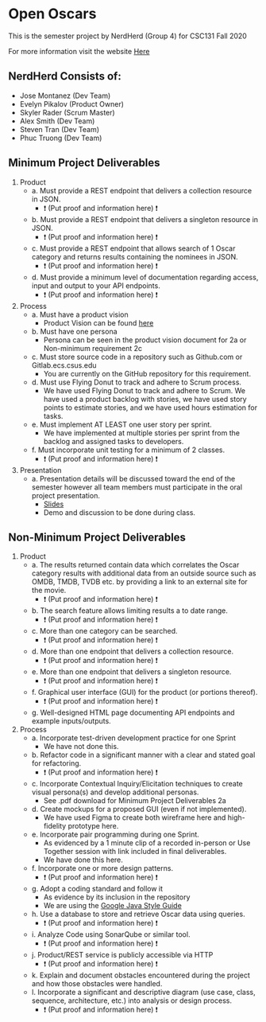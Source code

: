 # Open Oscars
This is the semester project by NerdHerd (Group 4) for CSC131 Fall 2020

For more information visit the website [Here](https://j-montanez.github.io/CSC131_NerdHerd/)

## NerdHerd Consists of:
- Jose Montanez (Dev Team)
- Evelyn Pikalov (Product Owner)
- Skyler Rader (Scrum Master)
- Alex Smith (Dev Team)
- Steven Tran (Dev Team)
- Phuc Truong (Dev Team)

## Minimum Project Deliverables
1. Product 
    - a. Must provide a REST endpoint that delivers a collection resource in JSON.
        - :heavy_exclamation_mark: (Put proof and information here) :heavy_exclamation_mark: 
    - b. Must provide a REST endpoint that delivers a singleton resource in JSON.
        - :heavy_exclamation_mark: (Put proof and information here) :heavy_exclamation_mark: 
    - c. Must provide a REST endpoint that allows search of 1 Oscar category and returns
         results containing the nominees in JSON.
        - :heavy_exclamation_mark: (Put proof and information here) :heavy_exclamation_mark: 
    - d. Must provide a minimum level of documentation regarding access, input and
         output to your API endpoints.
        - :heavy_exclamation_mark: (Put proof and information here) :heavy_exclamation_mark: 
2. Process
    - a. Must have a product vision
        - Product Vision can be found [here](https://cdn.discordapp.com/attachments/760733386296918021/768260746597236766/ProductVisionDocument_FINAL_2.0.pdf)
    - b. Must have one persona
        - Persona can be seen in the product vision document for 2a or Non-minimum requirement 2c
    - c. Must store source code in a repository such as Github.com or Gitlab.ecs.csus.edu
        - You are currently on the GitHub repository for this requirement.
    - d. Must use Flying Donut to track and adhere to Scrum process.
        - We have used Flying Donut to track and adhere to Scrum. We have used a product backlog with stories, we have used story points to estimate stories, and we have used hours estimation for tasks.
    - e. Must implement AT LEAST one user story per sprint.
        - We have implemented at multiple stories per sprint from the backlog and assigned tasks to developers.
    - f. Must incorporate unit testing for a minimum of 2 classes.
        - :heavy_exclamation_mark: (Put proof and information here) :heavy_exclamation_mark: 
3. Presentation
    - a. Presentation details will be discussed toward the end of the semester however
         all team members must participate in the oral project presentation.
         - [Slides]()
         - Demo and discussion to be done during class.

## Non-Minimum Project Deliverables

1. Product
    - a. The results returned contain data which correlates the Oscar category results with additional data from an outside source such as OMDB, TMDB, TVDB etc. by providing a link to an external site for the movie.
        - :heavy_exclamation_mark: (Put proof and information here) :heavy_exclamation_mark: 
    - b. The search feature allows limiting results a to date range.
        - :heavy_exclamation_mark: (Put proof and information here) :heavy_exclamation_mark: 
    - c. More than one category can be searched.
        - :heavy_exclamation_mark: (Put proof and information here) :heavy_exclamation_mark: 
    - d. More than one endpoint that delivers a collection resource.
        - :heavy_exclamation_mark: (Put proof and information here) :heavy_exclamation_mark: 
    - e. More than one endpoint that delivers a singleton resource.
        - :heavy_exclamation_mark: (Put proof and information here) :heavy_exclamation_mark: 
    - f. Graphical user interface (GUI) for the product (or portions thereof).
        - :heavy_exclamation_mark: (Put proof and information here) :heavy_exclamation_mark:     
    - g. Well-designed HTML page documenting API endpoints and example inputs/outputs.
2. Process
    - a. Incorporate test-driven development practice for one Sprint
        - We have not done this.
    - b. Refactor code in a significant manner with a clear and stated goal for refactoring.
        - :heavy_exclamation_mark: (Put proof and information here) :heavy_exclamation_mark: 
    - c. Incorporate Contextual Inquiry/Elicitation techniques to create visual persona(s) and develop additional personas.
        - See .pdf download for Minimum Project Deliverables 2a
    - d. Create mockups for a proposed GUI (even if not implemented).
        - We have used Figma to create both wireframe here and high-fidelity prototype here.
    - e. Incorporate pair programming during one Sprint.
        - As evidenced by a 1 minute clip of a recorded in-person or Use Together session with link included in final deliverables.
        - We have done this here.
    - f. Incorporate one or more design patterns.
        - :heavy_exclamation_mark: (Put proof and information here) :heavy_exclamation_mark:         
    - g. Adopt a coding standard and follow it
        - As evidence by its inclusion in the repository
        - We are using the [Google Java Style Guide](https://google.github.io/styleguide/javaguide.html)
    - h. Use a database to store and retrieve Oscar data using queries.
        - :heavy_exclamation_mark: (Put proof and information here) :heavy_exclamation_mark:        
    - i. Analyze Code using SonarQube or similar tool.
        - :heavy_exclamation_mark: (Put proof and information here) :heavy_exclamation_mark:        
    - j. Product/REST service is publicly accessible via HTTP
        - :heavy_exclamation_mark: (Put proof and information here) :heavy_exclamation_mark:        
    - k. Explain and document obstacles encountered during the project and how those
     obstacles were handled.
    - l. Incorporate a significant and descriptive diagram (use case, class, sequence,
     architecture, etc.) into analysis or design process.
        - :heavy_exclamation_mark: (Put proof and information here) :heavy_exclamation_mark: 
       